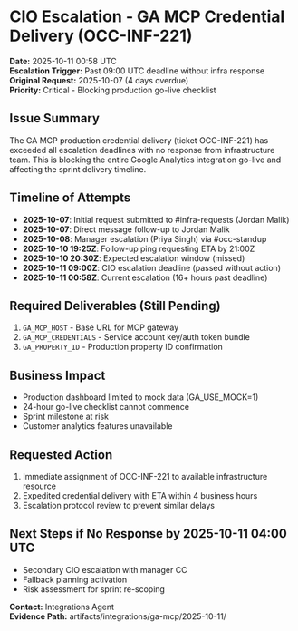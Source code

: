 # CIO Escalation - GA MCP Credential Delivery (OCC-INF-221)

**Date:** 2025-10-11 00:58 UTC  
**Escalation Trigger:** Past 09:00 UTC deadline without infra response  
**Original Request:** 2025-10-07 (4 days overdue)  
**Priority:** Critical - Blocking production go-live checklist  

## Issue Summary
The GA MCP production credential delivery (ticket OCC-INF-221) has exceeded all escalation deadlines with no response from infrastructure team. This is blocking the entire Google Analytics integration go-live and affecting the sprint delivery timeline.

## Timeline of Attempts
- **2025-10-07**: Initial request submitted to #infra-requests (Jordan Malik)
- **2025-10-07**: Direct message follow-up to Jordan Malik
- **2025-10-08**: Manager escalation (Priya Singh) via #occ-standup  
- **2025-10-10 19:25Z**: Follow-up ping requesting ETA by 21:00Z
- **2025-10-10 20:30Z**: Expected escalation window (missed)
- **2025-10-11 09:00Z**: CIO escalation deadline (passed without action)
- **2025-10-11 00:58Z**: Current escalation (16+ hours past deadline)

## Required Deliverables (Still Pending)
1. `GA_MCP_HOST` - Base URL for MCP gateway
2. `GA_MCP_CREDENTIALS` - Service account key/auth token bundle  
3. `GA_PROPERTY_ID` - Production property ID confirmation

## Business Impact
- Production dashboard limited to mock data (GA_USE_MOCK=1)
- 24-hour go-live checklist cannot commence
- Sprint milestone at risk
- Customer analytics features unavailable

## Requested Action
1. Immediate assignment of OCC-INF-221 to available infrastructure resource
2. Expedited credential delivery with ETA within 4 business hours
3. Escalation protocol review to prevent similar delays

## Next Steps if No Response by 2025-10-11 04:00 UTC
- Secondary CIO escalation with manager CC
- Fallback planning activation
- Risk assessment for sprint re-scoping

**Contact:** Integrations Agent  
**Evidence Path:** artifacts/integrations/ga-mcp/2025-10-11/